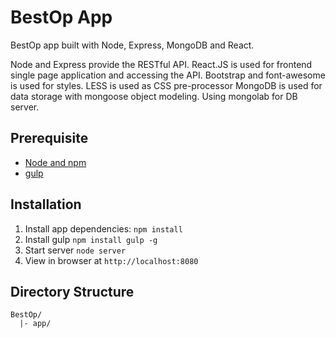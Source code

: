 # BestOp App

BestOp app built with Node, Express, MongoDB and React.

Node and Express provide the RESTful API.
React.JS is used for frontend single page application and accessing the API.
Bootstrap and font-awesome is used for styles.
LESS is used as CSS pre-processor
MongoDB is used for data storage with mongoose object modeling.
Using mongolab for DB server.

## Prerequisite

- [Node and npm](http://nodejs.org)
- [gulp](http://gulpjs.com/)

## Installation

1. Install app dependencies: `npm install`
2. Install gulp `npm install gulp -g`
3. Start server `node server`
4. View in browser at `http://localhost:8080`

## Directory Structure

```
BestOp/
  |- app/

```
